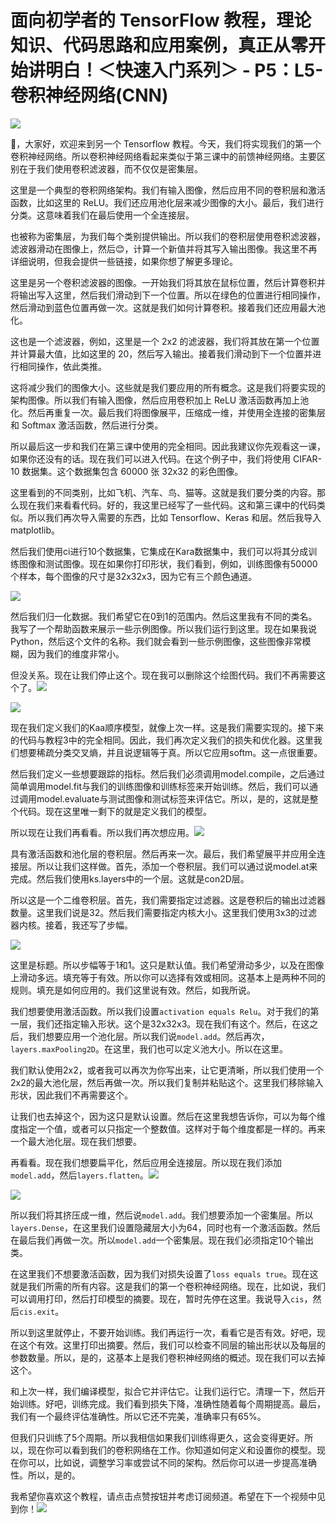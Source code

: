 # 面向初学者的 TensorFlow 教程，理论知识、代码思路和应用案例，真正从零开始讲明白！＜快速入门系列＞ - P5：L5- 卷积神经网络(CNN) 

![](img/f02af098f9ad70406fc18680eac4bd94_0.png)

🎼，大家好，欢迎来到另一个 Tensorflow 教程。今天，我们将实现我们的第一个卷积神经网络。所以卷积神经网络看起来类似于第三课中的前馈神经网络。主要区别在于我们使用卷积滤波器，而不仅仅是密集层。

这里是一个典型的卷积网络架构。我们有输入图像，然后应用不同的卷积层和激活函数，比如这里的 ReLU。我们还应用池化层来减少图像的大小。最后，我们进行分类。这意味着我们在最后使用一个全连接层。

也被称为密集层，为我们每个类别提供输出。所以我们的卷积层使用卷积滤波器，滤波器滑动在图像上，然后😊，计算一个新值并将其写入输出图像。我这里不再详细说明，但我会提供一些链接，如果你想了解更多理论。

这里是另一个卷积滤波器的图像。一开始我们将其放在鼠标位置，然后计算卷积并将输出写入这里，然后我们滑动到下一个位置。所以在绿色的位置进行相同操作，然后滑动到蓝色位置再做一次。这就是我们如何计算卷积。接着我们还应用最大池化。

这也是一个滤波器，例如，这里是一个 2x2 的滤波器，我们将其放在第一个位置并计算最大值，比如这里的 20，然后写入输出。接着我们滑动到下一个位置并进行相同操作，依此类推。

这将减少我们的图像大小。这些就是我们要应用的所有概念。这是我们将要实现的架构图像。所以我们有输入图像，然后应用卷积加上 ReLU 激活函数再加上池化。然后再重复一次。最后我们将图像展平，压缩成一维，并使用全连接的密集层和 Softmax 激活函数，然后进行分类。

所以最后这一步和我们在第三课中使用的完全相同。因此我建议你先观看这一课，如果你还没有的话。现在我们可以进入代码。在这个例子中，我们将使用 CIFAR-10 数据集。这个数据集包含 60000 张 32x32 的彩色图像。

这里看到的不同类别，比如飞机、汽车、鸟、猫等。这就是我们要分类的内容。那么现在我们来看看代码。好的，我这里已经写了一些代码。这和第三课中的代码类似。所以我们再次导入需要的东西，比如 Tensorflow、Keras 和层。然后我导入 matplotlib。

然后我们使用ci进行10个数据集，它集成在Kara数据集中，我们可以将其分成训练图像和测试图像。现在如果你打印形状，我们看到，例如，训练图像有50000个样本，每个图像的尺寸是32x32x3，因为它有三个颜色通道。

![](img/f02af098f9ad70406fc18680eac4bd94_2.png)

然后我们归一化数据。我们希望它在0到1的范围内。然后这里我有不同的类名。我写了一个帮助函数来展示一些示例图像。所以我们运行到这里。现在如果我说Python，然后这个文件的名称。我们就会看到一些示例图像，这些图像非常模糊，因为我们的维度非常小。

但没关系。现在让我们停止这个。现在我可以删除这个绘图代码。我们不再需要这个了。![](img/f02af098f9ad70406fc18680eac4bd94_4.png)

![](img/f02af098f9ad70406fc18680eac4bd94_5.png)

现在我们定义我们的Kaa顺序模型，就像上次一样。这是我们需要实现的。接下来的代码与教程3中的完全相同。因此，我们再次定义我们的损失和优化器。这里我们想要稀疏分类交叉熵，并且说逻辑等于真。所以它应用softm。这一点很重要。

然后我们定义一些想要跟踪的指标。然后我们必须调用model.compile，之后通过简单调用model.fit与我们的训练图像和训练标签来开始训练。然后，我们可以通过调用model.evaluate与测试图像和测试标签来评估它。所以，是的，这就是整个代码。现在这里唯一剩下的就是定义我们的模型。

所以现在让我们再看看。所以我们再次想应用。![](img/f02af098f9ad70406fc18680eac4bd94_7.png)

具有激活函数和池化层的卷积层。然后再来一次。最后，我们希望展平并应用全连接层。所以让我们这样做。首先，添加一个卷积层。我们可以通过说model.at来完成。然后我们使用ks.layers中的一个层。这就是con2D层。

所以这是一个二维卷积层。首先，我们需要指定过滤器。这是卷积后的输出过滤器数量。这里我们说是32。然后我们需要指定内核大小。这里我们使用3x3的过滤器内核。接着，我还写了步幅。

![](img/f02af098f9ad70406fc18680eac4bd94_9.png)

这里是标题。所以步幅等于1和1。这只是默认值。我们希望滑动多少，以及在图像上滑动多远。填充等于有效。所以你可以选择有效或相同。这基本上是两种不同的规则。填充是如何应用的。我们这里说有效。然后，如我所说。

我们想要使用激活函数。所以我们设置`activation equals Relu`。对于我们的第一层，我们还指定输入形状。这个是32x32x3。现在我们有这个。然后，在这之后，我们想要应用一个池化层。所以我们说`model.add`。然后再次，`layers.maxPooling2D`。在这里，我们也可以定义池大小。所以在这里。

我们默认使用2x2，或者我可以再次为你写出来，让它更清晰，所以我们使用一个2x2的最大池化层，然后再做一次。所以我们复制并粘贴这个。这里我们移除输入形状，因此我们不再需要这个。

让我们也去掉这个，因为这只是默认设置。然后在这里我想告诉你，可以为每个维度指定一个值，或者可以只指定一个整数值。这样对于每个维度都是一样的。再来一个最大池化层。现在我们想要。

再看看。现在我们想要扁平化，然后应用全连接层。所以现在我们添加`model.add`，然后`layers.flatten`。![](img/f02af098f9ad70406fc18680eac4bd94_11.png)

![](img/f02af098f9ad70406fc18680eac4bd94_12.png)

所以我们将其挤压成一维，然后说`model.add`。我们想要添加一个密集层。所以`layers.Dense`，在这里我们设置隐藏层大小为64，同时也有一个激活函数。然后在最后我们再做一次。所以`model.add`一个密集层。现在我们必须指定10个输出类。

在这里我们不想要激活函数，因为我们对损失设置了`loss equals true`。现在这就是我们所需的所有内容。这是我们的第一个卷积神经网络。现在，比如说，我们可以调用打印，然后打印模型的摘要。现在，暂时先停在这里。我说导入`cis`，然后`cis.exit`。

所以到这里就停止，不要开始训练。我们再运行一次，看看它是否有效。好吧，现在这个有效。这里打印出摘要。然后，我们可以检查不同层的输出形状以及每层的参数数量。所以，是的，这基本上是我们卷积神经网络的概述。现在我们可以去掉这个。

和上次一样，我们编译模型，拟合它并评估它。让我们运行它。清理一下，然后开始训练。好吧，训练完成。我们看到损失下降，准确性随着每个周期提高。最后，我们有一个最终评估准确性。所以它还不完美，准确率只有65%。

但我们只训练了5个周期。所以我相信如果我们训练得更久，这会变得更好。所以，现在你可以看到我们的卷积网络在工作。你知道如何定义和设置你的模型。现在你可以，比如说，调整学习率或尝试不同的架构。然后你可以进一步提高准确性。所以，是的。

我希望你喜欢这个教程，请点击点赞按钮并考虑订阅频道。希望在下一个视频中见到你！![](img/f02af098f9ad70406fc18680eac4bd94_14.png)
